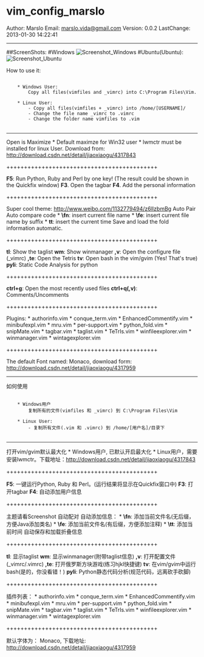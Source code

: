 vim_config_marslo
=================

Author: Marslo
Email: marslo.vida@gmail.com
Version: 0.0.2
LastChange: 2013-01-30 14:22:41

-----------------------------
##ScreenShots:
#Windows
![Screenshot_Windows](https://github.com/woainvzu/vim_config_marslo/blob/master/Screenshot.png?raw=true)
#Ubuntu(Ubuntu):
![Screenshot_Ubuntu](https://github.com/woainvzu/vim_config_marslo/blob/master/Screenshots_Ubuntu.png?raw=true)


How to use it:
<pre>
<code>
    * Windows User:
        Copy all files(vimfiles and _vimrc) into C:\Program Files\Vim.

    * Linux User:
        - Copy all files(vimfiles + _vimrc) into /home/[USERNAME]/
        - Change the file name _vimrc to .vimrc
        - Change the folder name vimfiles to .vim
</code>
</pre>

-----------------------------

Open is Maximize
    * Default maximze for Win32 user
    * lwmctr must be installed for linux User. Download from: http://download.csdn.net/detail/jiaoxiaogu/4317843

+++++++++++++++++++++++++++++++++++++++++++

**F5**: Run Python, Ruby and Perl by one key! (The result could be shown in the Quickfix window)
**F3**. Open the tagbar
**F4**. Add the personal information

+++++++++++++++++++++++++++++++++++++++++++

Super cool theme: http://www.weibo.com/1132779494/z6lIzbmBg
Auto Pair
Auto compare code
    *  **\fn**: insert current file name
    *  **\fe**: insert current file name by suffix
    *  **tt**:  insert the current time
Save and load the fold information automatic.

+++++++++++++++++++++++++++++++++++++++++++

**tl**:     Show the taglist
**wm**:    Show winmanager
**,v**:    Open the configure file (_vimrc)
**,te**:    Open the Tetris
**tv**:     Open bash in the vim/gvim (Yes! That's true)
**pyli**:   Static Code Analysis for python

+++++++++++++++++++++++++++++++++++++++++++

**ctrl+g**:     Open the most recently used files
**ctrl+q(,v)**: Comments/Uncomments

+++++++++++++++++++++++++++++++++++++++++++

Plugins:
    * authorinfo.vim
    * conque_term.vim
    * EnhancedCommentify.vim
    * minibufexpl.vim
    * mru.vim
    * per-support.vim
    * python_fold.vim
    * snipMate.vim
    * tagbar.vim
    * taglist.vim
    * TeTrIs.vim
    * winfileexplorer.vim
    * winmanager.vim
    * wintagexplorer.vim

+++++++++++++++++++++++++++++++++++++++++++

The default Font named: Monaco, download form: http://download.csdn.net/detail/jiaoxiaogu/4317959

-----------------------------

如何使用
<pre>
<code>
    * Windows用户
        复制所有的文件(vimfiles 和 _vimrc) 到 C:\Program Files\Vim

    * Linux User:
        - 复制所有文件(.vim 和 .vimrc) 到 /home/[用户名]/目录下
</code>
</pre>

-----------------------------

打开vim/gvim默认最大化
    * Windows用户, 已默认开启最大化
    * Linux用户，需要安装lwmctr。下载地址：http://download.csdn.net/detail/jiaoxiaogu/4317843

+++++++++++++++++++++++++++++++++++++++++++

**F5**: 一键运行Python, Ruby 和 Perl。(运行结果将显示在Quickfix窗口中)
**F3**: 打开tagbar
**F4**: 自动添加用户信息

+++++++++++++++++++++++++++++++++++++++++++

主题请看Screenshot
自动配对
自动添加信息：
    * **\fn**: 添加当前文件名(无后缀，方便Java添加类名)
    * **\fe**: 添加当前文件名(有后缀，方便添加注释)
    * **\tt**: 添加当前时间
自动保存和加载折叠信息

+++++++++++++++++++++++++++++++++++++++++++

**tl**: 显示taglist
**wm**: 显示winmanager(附带taglist信息)
**,v**: 打开配置文件(_vimrc/.vimrc)
**,te**: 打开俄罗斯方块游戏(练习hjkl快捷键)
**tv**: 在vim/gvim中运行bash(是的，你没看错！)
**pyli**: Python静态代码分析(规范代码，远离砍手砍脚)

+++++++++++++++++++++++++++++++++++++++++++

插件列表：
    * authorinfo.vim
    * conque_term.vim
    * EnhancedCommentify.vim
    * minibufexpl.vim
    * mru.vim
    * per-support.vim
    * python_fold.vim
    * snipMate.vim
    * tagbar.vim
    * taglist.vim
    * TeTrIs.vim
    * winfileexplorer.vim
    * winmanager.vim
    * wintagexplorer.vim

+++++++++++++++++++++++++++++++++++++++++++

默认字体为： Monaco, 下载地址: http://download.csdn.net/detail/jiaoxiaogu/4317959
